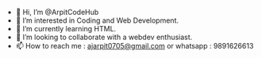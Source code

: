 - 👋 Hi, I’m @ArpitCodeHub
- 👀 I’m interested in Coding and Web Development.
- 🌱 I’m currently learning HTML.
- 💞️ I’m looking to collaborate with a webdev enthusiast.
- 📫 How to reach me : ajarpit0705@gmail.com or whatsapp : 9891626613
<!---
ArpitCodeHub/ArpitCodeHub is a ✨ special ✨ repository because its `README.md` (this file) appears on your GitHub profile.
You can click the Preview link to take a look at your changes.
--->
